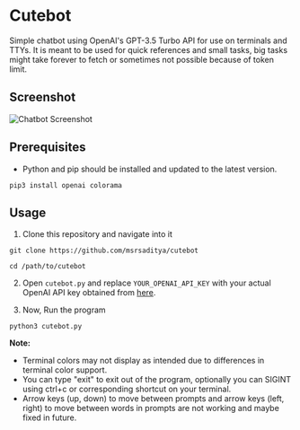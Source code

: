 # Cutebot

Simple chatbot using OpenAI's GPT-3.5 Turbo API for use on terminals and TTYs. It is meant to be used for quick references and small tasks, big tasks might take forever to fetch or sometimes not possible because of token limit.

## Screenshot

![Chatbot Screenshot](screenshot.png)

## Prerequisites

- Python and pip should be installed and updated to the latest version.

```shell
pip3 install openai colorama
```

## Usage

1. Clone this repository and navigate into it

```shell
git clone https://github.com/msrsaditya/cutebot
```

```shell
cd /path/to/cutebot
```

2. Open `cutebot.py` and replace `YOUR_OPENAI_API_KEY` with your actual OpenAI API key obtained from [here](https://platform.openai.com/account/api-keys).

3. Now, Run the program

```
python3 cutebot.py
```

**Note:**
- Terminal colors may not display as intended due to differences in terminal color support.
- You can type "exit" to exit out of the program, optionally you can SIGINT using ctrl+c or corresponding shortcut on your terminal.
- Arrow keys (up, down) to move between prompts and arrow keys (left, right) to move between words in prompts are not working and maybe fixed in future.
